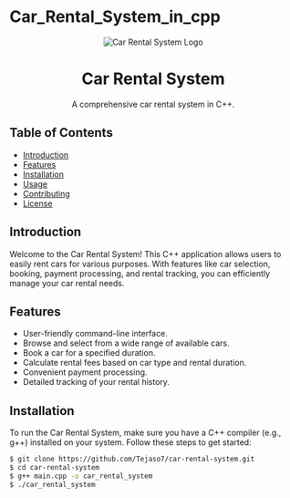 # Car_Rental_System_in_cpp
<p align="center">
  <img src="https://code-projects.org/wp-content/uploads/2018/06/Screenshot-SimpleCarRental.png" alt="Car Rental System Logo" width="auto">
</p>

<h1 align="center">Car Rental System</h1>

<p align="center">
  A comprehensive car rental system in C++.
</p>

## Table of Contents
- [Introduction](#introduction)
- [Features](#features)
- [Installation](#installation)
- [Usage](#usage)
- [Contributing](#contributing)
- [License](#license)

## Introduction

Welcome to the Car Rental System! This C++ application allows users to easily rent cars for various purposes. With features like car selection, booking, payment processing, and rental tracking, you can efficiently manage your car rental needs.

## Features

- User-friendly command-line interface.
- Browse and select from a wide range of available cars.
- Book a car for a specified duration.
- Calculate rental fees based on car type and rental duration.
- Convenient payment processing.
- Detailed tracking of your rental history.

## Installation

To run the Car Rental System, make sure you have a C++ compiler (e.g., g++) installed on your system. Follow these steps to get started:

```bash
$ git clone https://github.com/Tejaso7/car-rental-system.git
$ cd car-rental-system
$ g++ main.cpp -o car_rental_system
$ ./car_rental_system
